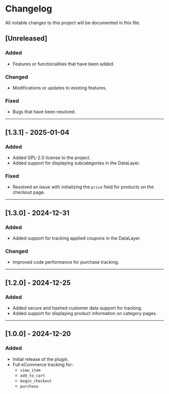 # Changelog

All notable changes to this project will be documented in this file.

## [Unreleased]
### Added
- Features or functionalities that have been added.

### Changed
- Modifications or updates to existing features.

### Fixed
- Bugs that have been resolved.

---

## [1.3.1] - 2025-01-04
### Added
- Added GPL-2.0 license to the project.
- Added support for displaying subcategories in the DataLayer.

### Fixed
- Resolved an issue with initializing the `price` field for products on the checkout page.

---

## [1.3.0] - 2024-12-31
### Added
- Added support for tracking applied coupons in the DataLayer.

### Changed
- Improved code performance for purchase tracking.

---

## [1.2.0] - 2024-12-25
### Added
- Added secure and hashed customer data support for tracking.
- Added support for displaying product information on category pages.

---

## [1.0.0] - 2024-12-20
### Added
- Initial release of the plugin.
- Full eCommerce tracking for:
  - `view_item`
  - `add_to_cart`
  - `begin_checkout`
  - `purchase`
